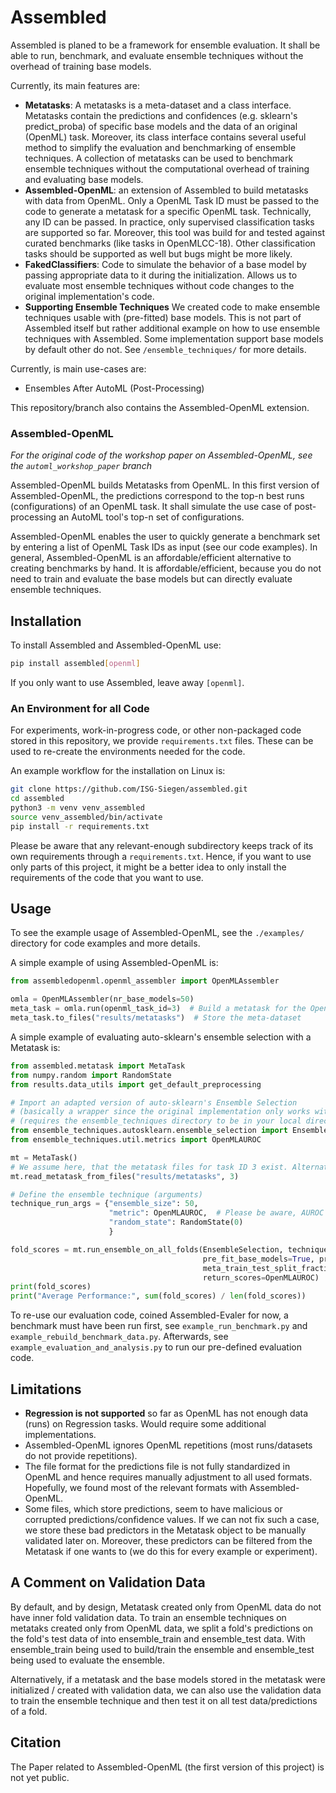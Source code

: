 # Assembled

Assembled is planed to be a framework for ensemble evaluation. It shall be able to run, benchmark, and evaluate ensemble
techniques without the overhead of training base models.

Currently, its main features are:

* **Metatasks**: A metatasks is a meta-dataset and a class interface. Metatasks contain the predictions and
  confidences (e.g. sklearn's predict_proba) of specific base models and the data of an original (OpenML) task.
  Moreover, its class interface contains several useful method to simplify the evaluation and benchmarking of ensemble
  techniques. A collection of metatasks can be used to benchmark ensemble techniques without the computational overhead
  of training and evaluating base models.
* **Assembled-OpenML**: an extension of Assembled to build metatasks with data from OpenML. Only a OpenML Task ID must
  be passed to the code to generate a metatask for a specific OpenML task. Technically, any ID can be passed. In
  practice, only supervised classification tasks are supported so far. Moreover, this tool was build for and tested
  against curated benchmarks (like tasks in OpenMLCC-18). Other classification tasks should be supported as well but
  bugs might be more likely.
* **FakedClassifiers**: Code to simulate the behavior of a base model by passing appropriate data to it during the
  initialization. Allows us to evaluate most ensemble techniques without code changes to the original implementation's
  code.
* **Supporting Ensemble Techniques** We created code to make ensemble techniques usable with (pre-fitted) base models.
  This is not part of Assembled itself but rather additional example on how to use ensemble techniques with Assembled.
  Some implementation support base models by default other do not. See `/ensemble_techniques/` for more details.

Currently, is main use-cases are:

* Ensembles After AutoML (Post-Processing)

This repository/branch also contains the Assembled-OpenML extension.

### Assembled-OpenML

_For the original code of the workshop paper on Assembled-OpenML, see the `automl_workshop_paper` branch_

Assembled-OpenML builds Metatasks from OpenML. In this first version of Assembled-OpenML, the predictions correspond to
the top-n best runs (configurations) of an OpenML task. It shall simulate the use case of post-processing an AutoML
tool's top-n set of configurations.

Assembled-OpenML enables the user to quickly generate a benchmark set by entering a list of OpenML Task IDs as input
(see our code examples). In general, Assembled-OpenML is an affordable/efficient alternative to creating benchmarks by
hand. It is affordable/efficient, because you do not need to train and evaluate the base models but can directly
evaluate ensemble techniques.

## Installation

To install Assembled and Assembled-OpenML use:

```bash
pip install assembled[openml]
```

If you only want to use Assembled, leave away `[openml]`.

### An Environment for all Code

For experiments, work-in-progress code, or other non-packaged code stored in this repository, we provide `requirements.txt` files.
These can be used to re-create the environments needed for the code.

An example workflow for the installation on Linux is:

```bash
git clone https://github.com/ISG-Siegen/assembled.git
cd assembled
python3 -m venv venv_assembled
source venv_assembled/bin/activate
pip install -r requirements.txt
```

Please be aware that any relevant-enough subdirectory keeps track of its own requirements through a `requirements.txt`.
Hence, if you want to use only parts of this project, it might be a better idea to only install the requirements of the
code that you want to use.

## Usage

To see the example usage of Assembled-OpenML, see the `./examples/` directory for code examples and more details.

A simple example of using Assembled-OpenML is:

```python
from assembledopenml.openml_assembler import OpenMLAssembler

omla = OpenMLAssembler(nr_base_models=50)
meta_task = omla.run(openml_task_id=3)  # Build a metatask for the OpenML task with ID 3
meta_task.to_files("results/metatasks")  # Store the meta-dataset
```

A simple example of evaluating auto-sklearn's ensemble selection with a Metatask is:

```python
from assembled.metatask import MetaTask
from numpy.random import RandomState
from results.data_utils import get_default_preprocessing

# Import an adapted version of auto-sklearn's Ensemble Selection
# (basically a wrapper since the original implementation only works with predictions and not base models)
# (requires the ensemble_techniques directory to be in your local directory)
from ensemble_techniques.autosklearn.ensemble_selection import EnsembleSelection
from ensemble_techniques.util.metrics import OpenMLAUROC

mt = MetaTask()
# We assume here, that the metatask files for task ID 3 exist. Alternatively, call omla.run(openml_task_id=3) first.
mt.read_metatask_from_files("results/metatasks", 3)

# Define the ensemble technique (arguments)
technique_run_args = {"ensemble_size": 50,
                      "metric": OpenMLAUROC,  # Please be aware, AUROC is very inefficient
                      "random_state": RandomState(0)
                      }

fold_scores = mt.run_ensemble_on_all_folds(EnsembleSelection, technique_run_args, "autosklearn.EnsembleSelection",
                                           pre_fit_base_models=True, preprocessor=get_default_preprocessing(),
                                           meta_train_test_split_fraction=0.5, meta_train_test_split_random_state=0,
                                           return_scores=OpenMLAUROC)
print(fold_scores)
print("Average Performance:", sum(fold_scores) / len(fold_scores))
```

To re-use our evaluation code, coined Assembled-Evaler for now, a benchmark must have been run first,
see `example_run_benchmark.py` and `example_rebuild_benchmark_data.py`. Afterwards,
see `example_evaluation_and_analysis.py` to run our pre-defined evaluation code.

## Limitations

* **Regression is not supported** so far as OpenML has not enough data (runs) on Regression tasks. Would require some
  additional implementations.
* Assembled-OpenML ignores OpenML repetitions (most runs/datasets do not provide repetitions).
* The file format for the predictions file is not fully standardized in OpenML and hence requires manually adjustment to
  all used formats. Hopefully, we found most of the relevant formats with Assembled-OpenML.
* Some files, which store predictions, seem to have malicious or corrupted predictions/confidence values. If we can not
  fix such a case, we store these bad predictors in the Metatask object to be manually validated later on. Moreover,
  these predictors can be filtered from the Metatask if one wants to (we do this for every example or experiment).

## A Comment on Validation Data

By default, and by design, Metatask created only from OpenML data do not have inner fold validation data. To train an
ensemble techniques on metataks created only from OpenML data, we split a fold's predictions on the fold's test data of
into ensemble_train and ensemble_test data. With ensemble_train being used to build/train the ensemble and ensemble_test
being used to evaluate the ensemble.

Alternatively, if a metatask and the base models stored in the metatask were initialized / created with validation data,
we can also use the validation data to train the ensemble technique and then test it on all test data/predictions of a
fold.

## Citation

The Paper related to Assembled-OpenML (the first version of this project) is not yet public.
